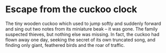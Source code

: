 Escape from the cuckoo clock
============================The tiny wooden cuckoo which used to jump softly and suddenly forward and sing out two notes from its miniature beak – it was gone. The family suspected thieves, but nothing else was missing. In fact, the cuckoo had flown away one day, seeking the secret of its own truncated song, and finding only giant, feathered birds and the roar of traffic.
